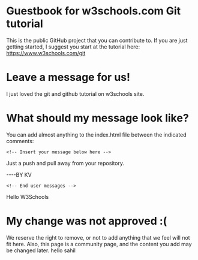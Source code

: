 # Guestbook for w3schools.com Git tutorial

This is the public GitHub project that you can contribute to.
If you are just getting started, I suggest you start at the tutorial here: https://www.w3schools.com/git

# Leave a message for us!
I just loved the git and github tutorial on w3schools site.

# What should my message look like?

You can add almost anything to the index.html file between the indicated comments:

`<!-- Insert your message below here -->`

Just a push and pull away from your repository.

----BY KV

`<!-- End user messages -->`

Hello W3Schools

# My change was not approved :(

We reserve the right to remove, or not to add anything that we feel will not fit here.
Also, this page is a community page, and the content you add may be changed later.
hello sahil
